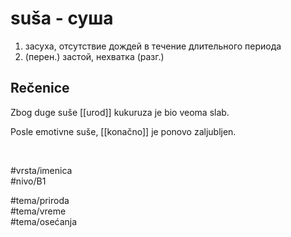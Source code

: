 # suša - суша

1. засуха, отсутствие дождей в течение длительного периода  
2. (перен.) застой, нехватка (разг.)

## Rečenice

Zbog duge suše [[urod]] kukuruza je bio veoma slab.

Posle emotivne suše, [[konačno]] je ponovo zaljubljen.

<br>

#vrsta/imenica  
#nivo/B1  

#tema/priroda  
#tema/vreme  
#tema/osećanja  
